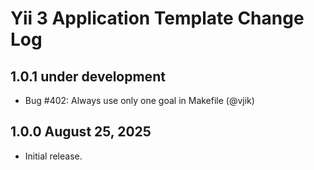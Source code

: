 # Yii 3 Application Template Change Log

## 1.0.1 under development

- Bug #402: Always use only one goal in Makefile (@vjik)

## 1.0.0 August 25, 2025

- Initial release.

